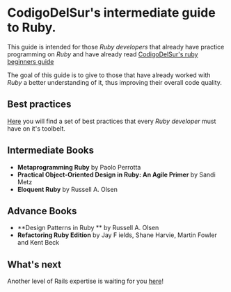 # CodigoDelSur's intermediate guide to Ruby.

This guide is intended for those *Ruby developers* that already have practice programming on *Ruby* and have already read [CodigoDelSur's ruby beginners guide](/Technologies/Ruby_&_Rails/Ruby_Beginners_Guide.md)

The goal of this guide is to give to those that have already worked with *Ruby* a better understanding of it, thus improving their overall code quality.

## Best practices

[Here](https://github.com/bbatsov/ruby-style-guide) you will find a set of best practices that every *Ruby developer* must have on it's toolbelt.

## Intermediate Books
- **Metaprogramming Ruby** by Paolo Perrotta
- **Practical Object-Oriented Design in Ruby: An Agile Primer** by Sandi Metz
- **Eloquent Ruby** by Russell A. Olsen

## Advance Books
- **Design Patterns in Ruby ** by Russell A. Olsen
- **Refactoring Ruby Edition** by Jay F ields, Shane Harvie, Martin Fowler and Kent Beck

## What's next

Another level of Rails expertise is waiting for you [here](/Technologies/Ruby_&_Rails/4._Rails_Intermediate_Guide.md)!
